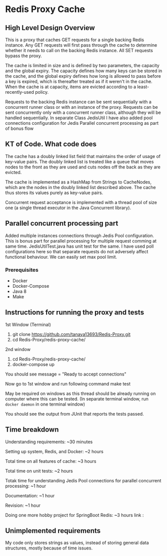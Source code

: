 # Redis Proxy Cache

## High Level Design Overview

This is a proxy that caches GET requests for a single backing Redis instance. Any GET requests will first pass through the cache to determine whether it needs to call on the backing Redis instance. All SET requests bypass the proxy.

The cache is limited in size and is defined by two parameters, the capacity and the global expiry. The capacity defines how many keys can be stored in the cache, and the global expiry defines how long is allowed to pass before a key is expired, which is thereafter treated as if it weren't in the cache. When the cache is at capacity, items are evicted according to a least-recently-used policy.

Requests to the backing Redis instance can be sent sequentially with a concurrent runner class or with an instance of the proxy. Requests can be sent concurrently only with a concurrent runner class, although they will be handled sequentially. In separate Class JedisUtil I have also added pool connections configuration for Jedis Parallel concurrent processing as part of bonus flow

## KT of Code. What code does

The cache has a doubly linked list field that maintains the order of usage of key-value pairs. The doubly linked list is treated like a queue that moves nodes to the front as they are used and cuts nodes off the back as they are evicted.

The cache is implemented as a HashMap from Strings to CacheNodes, which are the nodes in the doubly linked list described above. The cache thus stores its values purely as key-value pairs.

Concurrent request acceptance is implemented with a thread pool of size one (a single thread executor in the Java Concurrent library).

## Parallel concurrent processing part
Added multiple instances connections through Jedis Pool configuration. This is bonus part for parallel processing for multiple request comming at same time. JedisUtilTest.java has unit test for the same.
I have used poll configurations here so that separate requests do not adversely affect functional behaviour. We can easily set max pool limit.

### Prerequisites

* Docker
* Docker-Compose
* Java 8
* Make

## Instructions for running the proxy and tests

1st Window (Terminal)
1. git clone https://github.com/tanaya13693/Redis-Proxy.git
2. cd Redis-Proxy/redis-proxy-cache/

2nd window 
1. cd Redis-Proxy/redis-proxy-cache/
2. docker-compose up

You should see message = "Ready to accept connections"

Now go to 1st window and run following command
make test 


May be required on windows as this thread should be already running on computer where this can be tested. (In separate terminal window, run `docker daemon` in one terminal window)

You should see the output from JUnit that reports the tests passed.

## Time breakdown
Understanding requirements: ~30 minutes

Setting up system, Redis, and Docker: ~2 hours

Total time on all features of cache: ~3 hours

Total time on unit tests: ~2 hours

Totak time for understanding Jedis Pool connections for parallel concurrent processing: ~1 hour

Documentation: ~1 hour

Revision: ~1 hour

Doing one more hobby project for SpringBoot Redis: ~3 hours
link : 

## Unimplemented requirements
My code only stores strings as values, instead of storing general data structures, mostly because of time issues.
